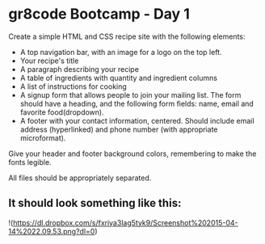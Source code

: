 # gr8code Bootcamp - Day 1

Create a simple HTML and CSS recipe site with the following elements:

* A top navigation bar, with an image for a logo on the top left.
* Your recipe's title
* A paragraph describing your recipe
* A table of ingredients with quantity and ingredient columns
* A list of instructions for cooking
* A signup form that allows people to join your mailing list. The form should have a heading, and the following form fields: name, email and favorite food(dropdown).
* A footer with your contact information, centered. Should include email address (hyperlinked) and phone number (with appropriate microformat).

Give your header and footer background colors, remembering to make the fonts legible.

All files should be appropriately separated.

## It should look something like this:

!(https://dl.dropbox.com/s/fxriya3lag5tyk9/Screenshot%202015-04-14%2022.09.53.png?dl=0)

